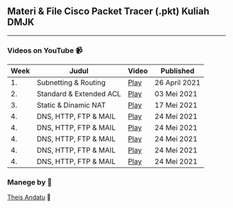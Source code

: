 ## Materi & File Cisco Packet Tracer (.pkt) Kuliah DMJK
-----
### Videos on YouTube 📹
| Week | Judul | Video | Published |
|---|---|---|---|
| 1. | Subnetting & Routing | [Play](https://youtu.be/US753WWB8Qs) | 26 April 2021
| 2. | Standard & Extended ACL | [Play](https://youtu.be/78JLpJwtGAI) | 03  Mei 2021
| 3. | Static & Dinamic NAT | [Play](https://youtu.be/LtlIaNhSTf8) | 17 Mei 2021
| 4. | DNS, HTTP, FTP & MAIL | [Play](https://youtu.be/UYeuJaQIGvY) | 24 Mei 2021
| 4. | DNS, HTTP, FTP & MAIL | [Play](https://youtu.be/UYeuJaQIGvY) | 24 Mei 2021
| 4. | DNS, HTTP, FTP & MAIL | [Play](https://youtu.be/UYeuJaQIGvY) | 24 Mei 2021
| 4. | DNS, HTTP, FTP & MAIL | [Play](https://youtu.be/UYeuJaQIGvY) | 24 Mei 2021
| 4. | DNS, HTTP, FTP & MAIL | [Play](https://youtu.be/UYeuJaQIGvY) | 24 Mei 2021

### Manege by 📝
[Theis Andatu](https://theisandatu.com) 🚀

